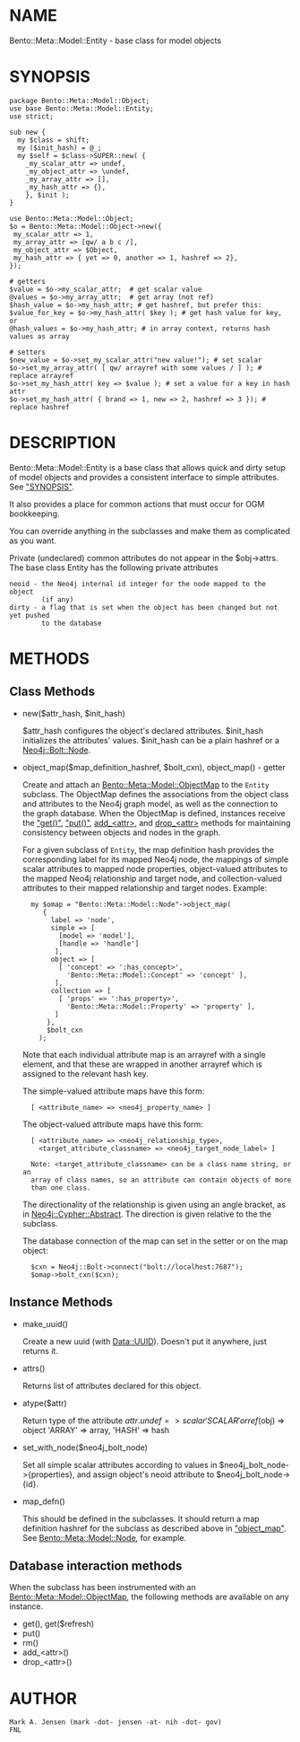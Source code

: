# NAME

Bento::Meta::Model::Entity - base class for model objects

# SYNOPSIS

    package Bento::Meta::Model::Object;
    use base Bento::Meta::Model::Entity;
    use strict;
    
    sub new {
      my $class = shift;
      my ($init_hash) = @_;
      my $self = $class->SUPER::new( {
        _my_scalar_attr => undef,
        _my_object_attr => \undef,
        _my_array_attr => [],
        _my_hash_attr => {},
        }, $init );
    }

    use Bento::Meta::Model::Object;
    $o = Bento::Meta::Model::Object->new({
     my_scalar_attr => 1,
     my_array_attr => [qw/ a b c /],
     my_object_attr => $Object,
     my_hash_attr => { yet => 0, another => 1, hashref => 2},
    });

    # getters
    $value = $o->my_scalar_attr;  # get scalar value
    @values = $o->my_array_attr;  # get array (not ref)
    $hash_value = $o->my_hash_attr; # get hashref, but prefer this:
    $value_for_key = $o->my_hash_attr( $key ); # get hash value for key, or
    @hash_values = $o->my_hash_attr; # in array context, returns hash values as array

    # setters
    $new_value = $o->set_my_scalar_attr("new value!"); # set scalar
    $o->set_my_array_attr( [ qw/ arrayref with some values / ] ); # replace arrayref
    $o->set_my_hash_attr( key => $value ); # set a value for a key in hash attr
    $o->set_my_hash_attr( { brand => 1, new => 2, hashref => 3 }); # replace hashref 

# DESCRIPTION

Bento::Meta::Model::Entity is a base class that allows quick and dirty setup
of model objects and provides a consistent interface to simple attributes.
See ["SYNOPSIS"](#synopsis).

It also provides a place for common actions that must occur for OGM bookkeeping.

You can override anything in the subclasses and make them as complicated as 
you want. 

Private (undeclared) common attributes do not appear in the $obj->attrs. 
The base class Entity has the following private attributes

    neoid - the Neo4j internal id integer for the node mapped to the object 
            (if any)
    dirty - a flag that is set when the object has been changed but not yet pushed
            to the database

# METHODS

## Class Methods

- new($attr\_hash, $init\_hash)

    $attr\_hash configures the object's declared attributes. $init\_hash
    initializes the attributes' values. $init\_hash can be a plain hashref
    or a [Neo4j::Bolt::Node](https://metacpan.org/pod/Neo4j::Bolt::Node).

- object\_map($map\_definition\_hashref, $bolt\_cxn), object\_map() - getter

    Create and attach an [Bento::Meta::Model::ObjectMap](/perl/lib/Bento/Meta/Model/ObjectMap.md) to the `Entity` subclass.
    The ObjectMap defines the associations from the object class and 
    attributes to the Neo4j graph model, as well as the connection to the graph
    database. When the ObjectMap is defined, instances receive the ["get()"](#get),
    ["put()"](#put), [add\_&lt;attr>](https://metacpan.org/pod/add_<attr>), and [drop\_&lt;attr>](https://metacpan.org/pod/drop_<attr>) methods for
    maintaining consistency between objects and nodes in the graph.

    For a given subclass of `Entity`, the map definition hash provides the 
    corresponding label for its mapped Neo4j node, the mappings of simple scalar
    attributes to mapped node properties, object-valued attributes to the mapped 
    Neo4j relationship and target node, and collection-valued attributes to their
    mapped relationship and target nodes. Example:

        my $omap = "Bento::Meta::Model::Node"->object_map(
           {
             label => 'node',
             simple => [
               [model => 'model'],
               [handle => 'handle']
              ],
             object => [
               [ 'concept' => ':has_concept>',
                 'Bento::Meta::Model::Concept' => 'concept' ],
              ],
             collection => [
               [ 'props' => ':has_property>',
                 'Bento::Meta::Model::Property' => 'property' ],
              ]
            },
            $bolt_cxn
          );

    Note that each individual attribute map is an arrayref with a single element,
    and that these are wrapped in another arrayref which is assigned to the 
    relevant hash key.

    The simple-valued attribute maps have this form:

        [ <attribute_name> => <neo4j_property_name> ]

    The object-valued attribute maps have this form:

        [ <attribute_name> => <neo4j_relationship_type>,
          <target_attribute_classname> => <neo4j_target_node_label> ]

        Note: <target_attribute_classname> can be a class name string, or an 
        array of class names, so an attribute can contain objects of more
        than one class.

    The directionality of the relationship is given using an angle bracket, 
    as in [Neo4j::Cypher::Abstract](https://metacpan.org/pod/Neo4j::Cypher::Abstract). The direction is given relative to the the 
    subclass.

    The database connection of the map can set in the setter or on the map object:

        $cxn = Neo4j::Bolt->connect("bolt://localhost:7687");
        $omap->bolt_cxn($cxn);

## Instance Methods

- make\_uuid()

    Create a new uuid (with [Data::UUID](https://metacpan.org/pod/Data::UUID)).
    Doesn't put it anywhere, just returns it.

- attrs()

    Returns list of attributes declared for this object. 

- atype($attr)

    Return type of the attribute $attr.
      undef => scalar
     'SCALAR' or ref($obj) => object
     'ARRAY' => array, 
     'HASH' => hash

- set\_with\_node($neo4j\_bolt\_node)

    Set all simple scalar attributes according to values in 
    $neo4j\_bolt\_node->{properties}, and assign object's neoid attribute
    to $neo4j\_bolt\_node->{id}.

- map\_defn()

    This should be defined in the subclasses. It should return a map definition 
    hashref for the subclass as described above in ["object\_map"](#object_map). See 
    [Bento::Meta::Model::Node](/perl/lib/Bento/Meta/Model/Node.md), for example.

## Database interaction methods

When the subclass has been instrumented with an [Bento::Meta::Model::ObjectMap](/perl/lib/Bento/Meta/Model/ObjectMap.md),
the following methods are available on any instance.

- get(), get($refresh)
- put()
- rm()
- add\_&lt;attr>()
- drop\_&lt;attr>()

# AUTHOR

    Mark A. Jensen (mark -dot- jensen -at- nih -dot- gov)
    FNL
